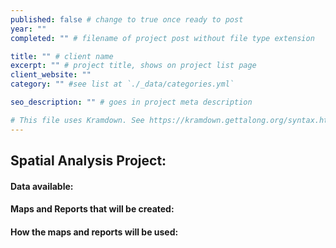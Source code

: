 ```yaml
---
published: false # change to true once ready to post
year: ""
completed: "" # filename of project post without file type extension

title: "" # client name
excerpt: "" # project title, shows on project list page
client_website: ""
category: "" #see list at `./_data/categories.yml`

seo_description: "" # goes in project meta description

# This file uses Kramdown. See https://kramdown.gettalong.org/syntax.html for syntax
---
```


## Spatial Analysis Project:

#### Data available:

#### Maps and Reports that will be created:

#### How the maps and reports will be used:
